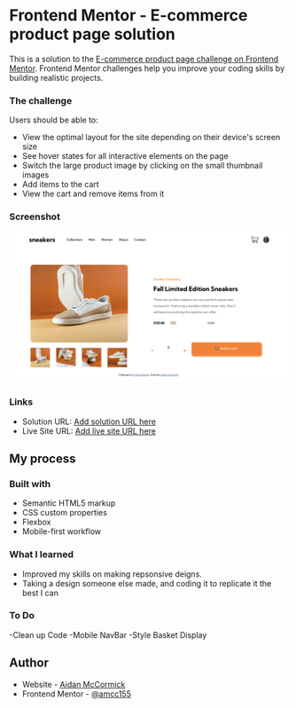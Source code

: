 # Frontend Mentor - E-commerce product page solution

This is a solution to the [E-commerce product page challenge on Frontend Mentor](https://www.frontendmentor.io/challenges/ecommerce-product-page-UPsZ9MJp6). Frontend Mentor challenges help you improve your coding skills by building realistic projects.

### The challenge

Users should be able to:

- View the optimal layout for the site depending on their device's screen size
- See hover states for all interactive elements on the page
- Switch the large product image by clicking on the small thumbnail images
- Add items to the cart
- View the cart and remove items from it

### Screenshot

![](./checkout_preview.png)


### Links

- Solution URL: [Add solution URL here](https://www.frontendmentor.io/solutions/responsive-checkout-paging-with-html-css-and-js-HbAGQp_U7j)
- Live Site URL: [Add live site URL here](https://amcc155.github.io/Frontend-ecomCheckout/ecommerce-product-page-main/)

## My process

### Built with

- Semantic HTML5 markup
- CSS custom properties
- Flexbox
- Mobile-first workflow

### What I learned
- Improved my skills on making repsonsive deigns.
- Taking a design someone else made, and coding it to replicate it the best I can

### To Do
-Clean up Code
-Mobile NavBar
-Style Basket Display

## Author

- Website - [Aidan McCormick](https://amcc155.github.io/portfolio1/)
- Frontend Mentor - [@amcc155](https://www.frontendmentor.io/profile/amcc155)

